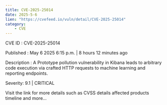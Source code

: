 ```yaml
---
title: CVE-2025-25014
date: 2025-5-6
lien: "https://cvefeed.io/vuln/detail/CVE-2025-25014"
category:
    - CVE
---
```


CVE ID : CVE-2025-25014

Published :  May 6
2025
6:15 p.m. | 8 hours
12 minutes ago

Description : A Prototype pollution vulnerability in Kibana leads to arbitrary code execution via crafted HTTP requests to machine learning and reporting endpoints.

Severity: 9.1 | CRITICAL

Visit the link for more details
such as CVSS details
affected products
timeline
and more...
